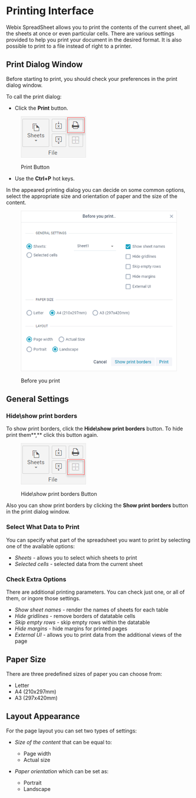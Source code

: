 # Printing Interface

Webix SpreadSheet allows you to print the contents of the current sheet, all the sheets at once or even particular cells. There are various settings provided to help you print your document in the desired format. It is also possible to print to a file instead of right to a printer.

## Print Dialog Window

Before starting to print, you should check your preferences in the print dialog window.

To call the print dialog:

* Click the **Print** button.

<figure><img src=".gitbook/assets/print_button.png" alt=""><figcaption><p>Print Button</p></figcaption></figure>

* Use the **Ctrl+P** hot keys.&#x20;

In the appeared printing dialog you can decide on some common options, select the appropriate size and orientation of paper and the size of the content.

<figure><img src=".gitbook/assets/before_you_print_window.png" alt=""><figcaption><p>Before you print</p></figcaption></figure>

## General Settings

### Hide\show print borders

To show print borders, click the **Hide\show print borders** button. To hide print them**,** click this button again.

<figure><img src=".gitbook/assets/print_hide_printing_borders_button.png" alt=""><figcaption><p>Hide\show print borders Button</p></figcaption></figure>

Also you can show print borders by clicking the **Show print borders** button in the print dialog window.

### Select What Data to Print

You can specify what part of the spreadsheet you want to print by selecting one of the available options:

* _Sheets_ - allows you to select which sheets to print
* _Selected cells_ - selected data from the current sheet

### Check Extra Options

There are additional printing parameters. You can check just one, or all of them, or ingore those settings.

* _Show sheet names_ - render the names of sheets for each table&#x20;
* _Hide gridlines_ - remove borders of datatable cells
* _Skip empty rows_ - skip empty rows within the datatable&#x20;
* _Hide margins_ - hide margins for printed pages&#x20;
* _External UI_ - allows you to print data from the additional views of the page

## Paper Size

There are three predefined sizes of paper you can choose from:

* Letter&#x20;
* A4 (210x297mm)
* A3 (297x420mm)

## Layout Appearance

For the page layout you can set two types of settings:

* _Size of the content_ that can be equal to:
  * Page width
  * Actual size
*   _Paper orientation_ which can be set as:

    * Portrait
    * Landscape



